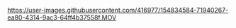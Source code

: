 https://user-images.githubusercontent.com/416977/154834584-71940267-ea80-4314-9ac3-64ff4b37558f.MOV

